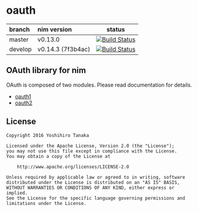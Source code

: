 # oauth

| branch | nim version | status |
|:-------|:--------|:------:|
| master | v0.13.0 | [![Build Status](https://travis-ci.org/CORDEA/oauth.svg?branch=master)](https://travis-ci.org/CORDEA/oauth) |
| develop | v0.14.3 (7f3b4ac) | [![Build Status](https://travis-ci.org/CORDEA/oauth.svg?branch=develop)](https://travis-ci.org/CORDEA/oauth) |


## OAuth library for nim

OAuth is composed of two modules.
Please read documentation for details.

- [oauth1](http://cordea.github.io/oauth/docs/oauth1.html)
- [oauth2](http://cordea.github.io/oauth/docs/oauth2.html)


## License

```
Copyright 2016 Yoshihiro Tanaka

Licensed under the Apache License, Version 2.0 (the "License");
you may not use this file except in compliance with the License.
You may obtain a copy of the License at

    http://www.apache.org/licenses/LICENSE-2.0

Unless required by applicable law or agreed to in writing, software
distributed under the License is distributed on an "AS IS" BASIS,
WITHOUT WARRANTIES OR CONDITIONS OF ANY KIND, either express or implied.
See the License for the specific language governing permissions and
limitations under the License.
```
